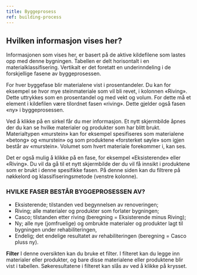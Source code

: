```yaml
---
title: Byggeprosess
ref: building-process
---
```


## Hvilken informasjon vises her?
Informasjonen som vises her, er basert på de aktive kildefilene som lastes opp med denne bygningen. Tabellen er delt horisontalt i en materialklassifisering. Vertikalt er det foretatt en underinndeling i de forskjellige fasene av byggeprosessen.

For hver byggefase blir materialene vist i prosentandeler. Du kan for eksempel se hvor mye steinmateriale som vil bli revet, i kolonnen «Riving». Dette uttrykkes som en prosentandel og med vekt og volum. For dette må et element i kildefilen være tilordnet fasen «riving». Dette gjelder også fasen «ny» i byggeprosessen.

Ved å klikke på en sirkel får du mer informasjon. Et nytt skjermbilde åpnes der du kan se hvilke materialer og produkter som har blitt brukt. Materialtypen «murstein» kan for eksempel spesifiseres som materialene «betong» og «murstein» og som produktene «forsterket søyle» som igjen består av «murstein». Volumet som hvert materiale forekommer i, kan ses. 

Det er også mulig å klikke på en fase, for eksempel «Eksisterende» eller «Riving». Du vil da gå til et nytt skjermbilde der du vil få innsikt i produktene som er brukt i denne spesifikke fasen. På denne siden kan du filtrere på nøkkelord og klassifiseringsmetode (venstre kolonne).


### HVILKE FASER BESTÅR BYGGEPROSESSEN AV?

- Eksisterende; tilstanden ved begynnelsen av renoveringen;
- Riving; alle materialer og produkter som forlater bygningen;
- Casco; tilstanden etter riving (beregning = Eksisterende minus Riving);
- Ny; alle nye (jomfruelige) og ombrukte materialer og produkter lagt til bygningen under rehabiliteringen,
- Endelig; det endelige resultatet av rehabiliteringen (beregning = Casco pluss ny).

**Filter**
I denne oversikten kan du bruke et filter. I filteret kan du legge inn materialer eller produkter, og bare disse materialene eller produktene blir vist i tabellen. Søkeresultatene i filteret kan slås av ved å klikke på krysset.

